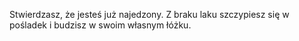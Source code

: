 Stwierdzasz, że jesteś już najedzony. Z braku laku szczypiesz się w pośladek i budzisz w swoim własnym łóżku.

